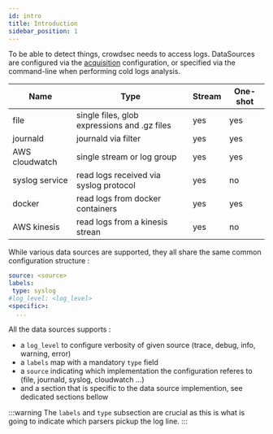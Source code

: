 ```yaml
---
id: intro
title: Introduction
sidebar_position: 1
---
```


To be able to detect things, crowdsec needs to access logs.
DataSources are configured via the [acquisition](/configuration/crowdsec_configuration.md#acquisition_path) configuration, or specified via the command-line when performing cold logs analysis.


Name | Type | Stream | One-shot
-----|------|--------|----------
file | single files, glob expressions and .gz files | yes | yes
journald | journald via filter | yes | yes
AWS cloudwatch | single stream or log group | yes | yes
syslog service | read logs received via syslog protocol | yes | no
docker | read logs from docker containers | yes | yes
AWS kinesis | read logs from a kinesis strean | yes | no


While various data sources are supported, they all share the same common configuration structure :

```yaml
source: <source>
labels:
 type: syslog
#log_level: <log_level>
<specific>:
  ...
```

All the data sources supports :
 - a `log_level` to configure verbosity of given source (trace, debug, info, warning, error)
 - a `labels` map with a mandatory `type` field
 - a `source` indicating which implementation the configuration referes to (file, journald, syslog, cloudwatch ...)
 - and a section that is specific to the data source implemention, see dedicated sections bellow

:::warning
The `labels` and `type` subsection are crucial as this is what is going to indicate which parsers pickup the log line.
:::